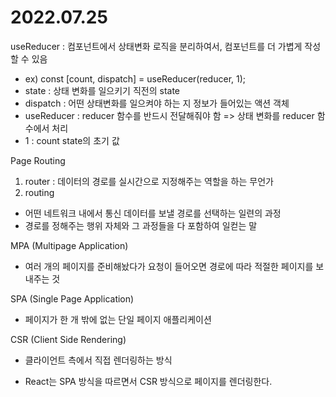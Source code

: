 <h1>2022.07.25</h1>

useReducer : 컴포넌트에서 상태변화 로직을 분리하여서, 컴포넌트를 더 가볍게 작성할 수 있음
 - ex) const [count, dispatch] = useReducer(reducer, 1);
 - state : 상태 변화를 일으키기 직전의 state
 - dispatch : 어떤 상태변화를 일으켜야 하는 지 정보가 들어있는 액션 객체
 - useReducer : reducer 함수를 반드시 전달해줘야 함 => 상태 변화를 reducer 함수에서 처리
 - 1 : count state의 초기 값


Page Routing
1. router : 데이터의 경로를 실시간으로 지정해주는 역할을 하는 무언가
2.  routing 
 - 어떤 네트워크 내에서 통신 데이터를 보낼 경로를 선택하는 일련의 과정
 - 경로를 정해주는 행위 자체와 그 과정들을 다 포함하여 일컫는 말

MPA (Multipage Application)
 - 여러 개의 페이지를 준비해놨다가 요청이 들어오면 경로에 따라 적절한 페이지를 보내주는 것

SPA (Single Page Application)
 - 페이지가 한 개 밖에 없는 단일 페이지 애플리케이션

CSR (Client Side Rendering)
 - 클라이언트 측에서 직접 렌더링하는 방식

* React는 SPA 방식을 따르면서 CSR 방식으로 페이지를 렌더링한다.
